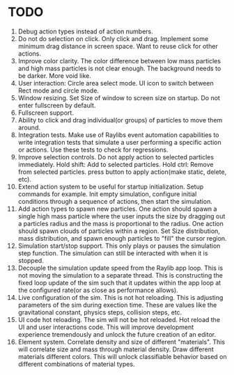 # TODO

1. Debug action types instead of action numbers.
1. Do not do selection on click. Only click and drag. Implement some minimum
   drag distance in screen space. Want to reuse click for other actions.
1. Improve color clarity. The color difference between low mass particles and
   high mass particles is not clear enough. The background needs to be darker.
   More void like.
1. User interaction: Circle area select mode. UI icon to switch between Rect
   mode and circle mode.
1. Window resizing. Set Size of window to screen size on startup. Do not enter
   fullscreen by default.
1. Fullscreen support.
1. Ability to click and drag individual(or groups) of particles to move them
   around.
1. Integration tests. Make use of Raylibs event automation capabilities to write
   integration tests that simulate a user performing a specific action or
   actions. Use these tests to check for regressions.
1. Improve selection controls. Do not apply action to selected particles
   immediately. Hold shift: Add to selected particles. Hold ctrl: Remove from
   selected particles. press button to apply action(make static, delete, etc).
1. Extend action system to be useful for startup initialization. Setup commands
   for example. Init empty simulation, configure initial conditions through a
   sequence of actions, then start the simulation.
1. Add action types to spawn new particles. One action should spawn a single
   high mass particle where the user inputs the size by dragging out a particles
   radius and the mass is proportional to the radius. One action should spawn
   clouds of particles within a region. Set Size distribution, mass
   distribution, and spawn enough particles to "fill" the cursor region.
1. Simulation start/stop support. This only plays or pauses the simulation step
   function. The simulation can still be interacted with when it is stopped.
1. Decouple the simulation update speed from the Raylib app loop. This is not
   moving the simulation to a separate thread. This is constructing the fixed
   loop update of the sim such that it updates within the app loop at the
   configured rate(or as close as performance allows).
1. Live configuration of the sim. This is not hot reloading. This is adjusting
   parameters of the sim during exection time. These are values like the
   gravitational constant, physics steps, collision steps, etc.
1. UI code hot reloading. The sim will not be hot reloaded. Hot reload the UI
   and user interactions code. This will improve development experience
   tremendously and unlock the future creation of an editor.
1. Element system. Correlate density and size of different "materials". This
   will correlate size and mass through material density. Draw different
   materials different colors. This will unlock classifiable behavior based on
   different combinations of material types.
